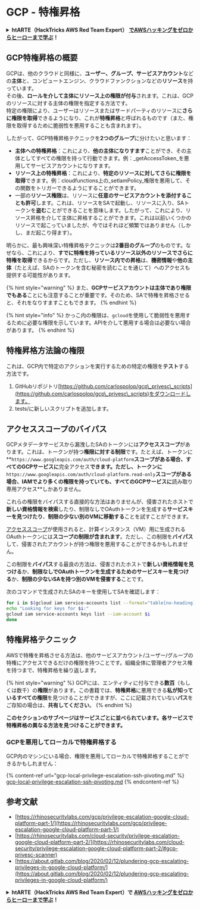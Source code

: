 # GCP - 特権昇格

<details>

<summary><strong>htARTE（HackTricks AWS Red Team Expert）</strong> <a href="https://training.hacktricks.xyz/courses/arte"><strong>でAWSハッキングをゼロからヒーローまで学ぶ</strong></a><strong>！</strong></summary>

HackTricksをサポートする他の方法：

- **HackTricksで企業を宣伝したい**、または**HackTricksをPDFでダウンロードしたい**場合は、[**SUBSCRIPTION PLANS**](https://github.com/sponsors/carlospolop)をチェックしてください！
- [**公式PEASS＆HackTricksスウォッグ**](https://peass.creator-spring.com)を入手する
- [**The PEASS Family**](https://opensea.io/collection/the-peass-family)を発見し、独占的な[**NFTs**](https://opensea.io/collection/the-peass-family)のコレクションを見つける
- **💬 [Discordグループ](https://discord.gg/hRep4RUj7f)**に参加するか、[telegramグループ](https://t.me/peass)に参加するか、**Twitter**で私をフォローする🐦 [**@carlospolopm**](https://twitter.com/carlospolopm)**。**
- **ハッキングトリックを共有するには、**[**HackTricks**](https://github.com/carlospolop/hacktricks)と[**HackTricks Cloud**](https://github.com/carlospolop/hacktricks-cloud)のGitHubリポジトリにPRを提出してください。

</details>

## GCP特権昇格の概要 <a href="#introduction-to-gcp-privilege-escalation" id="introduction-to-gcp-privilege-escalation"></a>

GCPは、他のクラウドと同様に、**ユーザー、グループ、サービスアカウント**などの**主体**と、コンピュートエンジン、クラウドファンクションなどの**リソース**を持っています。\
その後、**ロールを介して主体にリソース上の権限が付与**されます。これは、GCPのリソースに対する主体の権限を指定する方法です。\
特定の権限により、ユーザーはリソースまたはサードパーティのリソースに**さらに権限を取得**できるようになり、これが**特権昇格**と呼ばれるものです（また、権限を取得するために脆弱性を悪用することも含まれます）。

したがって、GCP特権昇格テクニックを**2つのグループ**に分けたいと思います：

- **主体への特権昇格**：これにより、**他の主体になりすます**ことができ、その主体としてすべての権限を持って行動できます。例：_getAccessToken_を悪用してサービスアカウントになりすます。
- **リソース上の特権昇格**：これにより、**特定のリソースに対してさらに権限を取得**できます。例：cloudfunctions上の_setIamPolicy_権限を悪用して、その関数をトリガーできるようにすることができます。
- 一部の**リソース権限**は、リソースに**任意のサービスアカウントを添付することも許可**します。これは、リソースをSAで起動し、リソースに入り、SAトークンを**盗む**ことができることを意味します。したがって、これにより、リソース昇格を介して主体に昇格することができます。これは以前いくつかのリソースで起こっていましたが、今ではそれほど頻繁ではありません（しかし、まだ起こり得ます）。

明らかに、最も興味深い特権昇格テクニックは**2番目のグループ**のものです。なぜなら、これにより、**すでに特権を持っているリソース以外のリソースでさらに特権を取得**できるからです。ただし、**リソース内での昇格**は、**機密情報**や**他の主体**（たとえば、SAのトークンを含む秘密を読むことを通じて）へのアクセスも提供する可能性があります。

{% hint style="warning" %}
また、**GCPサービスアカウントは主体であり権限でもある**ことにも注意することが重要です。そのため、SAで特権を昇格させると、それをなりすますこともできます。
{% endhint %}

{% hint style="info" %}
かっこ内の権限は、`gcloud`を使用して脆弱性を悪用するために必要な権限を示しています。APIを介して悪用する場合は必要ない場合があります。
{% endhint %}

## 特権昇格方法論の権限

これは、GCP内で特定のアクションを実行するための特定の権限を**テスト**する方法です。

1. GitHubリポジトリ[https://github.com/carlospolop/gcp\_privesc\_scripts](https://github.com/carlospolop/gcp\_privesc\_scripts)をダウンロードします。
2. tests/に新しいスクリプトを追加します。

## アクセススコープのバイパス <a href="#bypassing-access-scopes" id="bypassing-access-scopes"></a>

GCPメタデータサービスから漏洩したSAのトークンには**アクセススコープ**があります。これは、トークンが持つ**権限に対する制限**です。たとえば、トークンに**`https://www.googleapis.com/auth/cloud-platform`**スコープがある場合、すべてのGCPサービスに**完全アクセス**できます。ただし、トークンに**`https://www.googleapis.com/auth/cloud-platform.read-only`**スコープがある場合、IAMでより多くの権限を持っていても、すべてのGCPサービスに**読み取り専用アクセス**しかありません。

これらの権限をバイパスする直接的な方法はありませんが、侵害されたホストで**新しい資格情報を検索**したり、制限なしでOAuthトークンを生成する**サービスキーを見つけたり**、**制限の少ない別のVMに移動する**ことを試すことができます。

[アクセススコープ](https://cloud.google.com/compute/docs/access/service-accounts#accesscopesiam)が使用されると、計算インスタンス（VM）用に生成されるOAuthトークンには**スコープの制限が含まれます**。ただし、この制限を**バイパス**して、侵害されたアカウントが持つ権限を悪用することができるかもしれません。

この制限を**バイパス**する最良の方法は、侵害されたホストで**新しい資格情報を見つける**か、**制限なしでOAuthトークンを生成するためのサービスキーを見つける**か、**制限の少ないSAを持つ別のVMを侵害する**ことです。

次のコマンドで生成されたSAのキーを使用してSAを確認します：
```bash
for i in $(gcloud iam service-accounts list --format="table[no-heading](email)"); do
echo "Looking for keys for $i:"
gcloud iam service-accounts keys list --iam-account $i
done
```
## 特権昇格テクニック

AWSで特権を昇格させる方法は、他のサービスアカウント/ユーザー/グループの特権にアクセスできるだけの権限を持つことです。組織全体に管理者アクセス権を持つまで、特権昇格を繰り返します。

{% hint style="warning" %}
GCPには、エンティティに付与できる**数百**（もしくは数千）の**権限**があります。この書籍では、**特権昇格**に悪用できる**私が知っているすべての権限**を見つけることができますが、ここに記載されていない**パス**をご存知の場合は、**共有してください**。
{% endhint %}

**このセクションのサブページはサービスごとに並べられています。各サービスで特権昇格の異なる方法を見つけることができます。**

### GCPを悪用してローカルで特権昇格する

GCP内のマシンにいる場合、権限を悪用してローカルで特権昇格することができるかもしれません：

{% content-ref url="gcp-local-privilege-escalation-ssh-pivoting.md" %}
[gcp-local-privilege-escalation-ssh-pivoting.md](gcp-local-privilege-escalation-ssh-pivoting.md)
{% endcontent-ref %}

## 参考文献

* [https://rhinosecuritylabs.com/gcp/privilege-escalation-google-cloud-platform-part-1/](https://rhinosecuritylabs.com/gcp/privilege-escalation-google-cloud-platform-part-1/)
* [https://rhinosecuritylabs.com/cloud-security/privilege-escalation-google-cloud-platform-part-2/](https://rhinosecuritylabs.com/cloud-security/privilege-escalation-google-cloud-platform-part-2/#gcp-privesc-scanner)
* [https://about.gitlab.com/blog/2020/02/12/plundering-gcp-escalating-privileges-in-google-cloud-platform/](https://about.gitlab.com/blog/2020/02/12/plundering-gcp-escalating-privileges-in-google-cloud-platform/)

<details>

<summary><strong>htARTE（HackTricks AWS Red Team Expert）で</strong> <a href="https://training.hacktricks.xyz/courses/arte"><strong>AWSハッキングをゼロからヒーローまで学ぶ</strong></a><strong>！</strong></summary>

HackTricksをサポートする他の方法：

* **HackTricksをPDFでダウンロード**したり、**HackTricksを広告**できるようにしたい場合は、[**SUBSCRIPTION PLANS**](https://github.com/sponsors/carlospolop)をチェックしてください！
* [**公式PEASS＆HackTricksスウォッグ**](https://peass.creator-spring.com)を手に入れる
* [**The PEASS Family**](https://opensea.io/collection/the-peass-family)を発見し、独占的な[**NFT**](https://opensea.io/collection/the-peass-family)コレクションを見つける
* 💬 [**Discordグループ**](https://discord.gg/hRep4RUj7f)や[**telegramグループ**](https://t.me/peass)に**参加**したり、**Twitter** 🐦 [**@carlospolopm**](https://twitter.com/carlospolopm)を**フォロー**する
* **ハッキングトリックを共有するために、**[**HackTricks**](https://github.com/carlospolop/hacktricks)と[**HackTricks Cloud**](https://github.com/carlospolop/hacktricks-cloud)のGitHubリポジトリにPRを提出する

</details>
